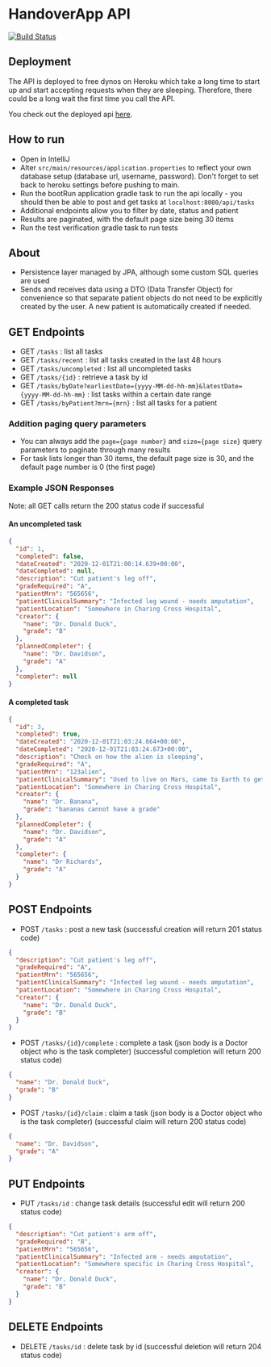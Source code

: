 # HandoverApp API

[![Build Status](https://travis-ci.com/HandoverAppGroup/handoverapp.svg?branch=main)](https://travis-ci.com/HandoverAppGroup/handoverapp)

## Deployment

The API is deployed to free dynos on Heroku which take a long time to start up and start accepting requests when they are sleeping. Therefore, there could be a long wait the first time you call the API.

You check out the deployed api [here](https://handoverapp.herokuapp.com/api/tasks).

## How to run

- Open in IntelliJ
- Alter `src/main/resources/application.properties` to reflect your own database setup (database url, username, password). Don't forget to set back to heroku settings before pushing to main.
- Run the bootRun application gradle task to run the api locally - you should then be able to post and get tasks at `localhost:8080/api/tasks`
- Additional endpoints allow you to filter by date, status and patient
- Results are paginated, with the default page size being 30 items
- Run the test verification gradle task to run tests

## About

- Persistence layer managed by JPA, although some custom SQL queries are used
- Sends and receives data using a DTO (Data Transfer Object) for convenience so that separate patient objects do not need to be explicitly created by the user. A new patient is automatically created if needed.

## GET Endpoints

- GET `/tasks` : list all tasks
- GET `/tasks/recent` : list all tasks created in the last 48 hours
- GET `/tasks/uncompleted` : list all uncompleted tasks
- GET `/tasks/{id}` : retrieve a task by id
- GET `/tasks/byDate?earliestDate={yyyy-MM-dd-hh-mm}&latestDate={yyyy-MM-dd-hh-mm}` : list tasks within a certain date range
- GET `/tasks/byPatient?mrn={mrn}` : list all tasks for a patient

### Addition paging query parameters

- You can always add the `page={page number}` and `size={page size}` query parameters to paginate through many results
- For task lists longer than 30 items, the default page size is 30, and the default page number is 0 (the first page)

### Example JSON Responses

Note: all GET calls return the 200 status code if successful

#### An uncompleted task

```json
{
  "id": 1,
  "completed": false,
  "dateCreated": "2020-12-01T21:00:14.639+00:00",
  "dateCompleted": null,
  "description": "Cut patient's leg off",
  "gradeRequired": "A",
  "patientMrn": "565656",
  "patientClinicalSummary": "Infected leg wound - needs amputation",
  "patientLocation": "Somewhere in Charing Cross Hospital",
  "creator": {
    "name": "Dr. Donald Duck",
    "grade": "B"
  },
  "plannedCompleter": {
    "name": "Dr. Davidson",
    "grade": "A"
  },
  "completer": null
}
```

#### A completed task

```json
{
  "id": 3,
  "completed": true,
  "dateCreated": "2020-12-01T21:03:24.664+00:00",
  "dateCompleted": "2020-12-01T21:03:24.673+00:00",
  "description": "Check on how the alien is sleeping",
  "gradeRequired": "A",
  "patientMrn": "123alien",
  "patientClinicalSummary": "Used to live on Mars, came to Earth to get treatment",
  "patientLocation": "Somewhere in Charing Cross Hospital",
  "creator": {
    "name": "Dr. Banana",
    "grade": "bananas cannot have a grade"
  },
  "plannedCompleter": {
    "name": "Dr. Davidson",
    "grade": "A"
  },
  "completer": {
    "name": "Dr Richards",
    "grade": "A"
  }
}
```



## POST Endpoints

- POST `/tasks` : post a new task (successful creation will return 201 status code)

```json
{
  "description": "Cut patient's leg off",
  "gradeRequired": "A",
  "patientMrn": "565656",
  "patientClinicalSummary": "Infected leg wound - needs amputation",
  "patientLocation": "Somewhere in Charing Cross Hospital",
  "creator": {
    "name": "Dr. Donald Duck",
    "grade": "B"
  }
}
```

- POST `/tasks/{id}/complete` : complete a task (json body is a Doctor object who is the task completer) (successful completion will return 200 status code)

```json
{
  "name": "Dr. Donald Duck",
  "grade": "B"
}
```

- POST `/tasks/{id}/claim` : claim a task (json body is a Doctor object who is the task completer) (successful claim will return 200 status code)

```json
{
  "name": "Dr. Davidson",
  "grade": "A"
}
```

## PUT Endpoints

- PUT `/tasks/id` : change task details (successful edit will return 200 status code)

```json
{
  "description": "Cut patient's arm off",
  "gradeRequired": "B",
  "patientMrn": "565656",
  "patientClinicalSummary": "Infected arm - needs amputation",
  "patientLocation": "Somewhere specific in Charing Cross Hospital",
  "creator": {
    "name": "Dr. Donald Duck",
    "grade": "B"
  }
}
```

## DELETE Endpoints 

- DELETE `/tasks/id` : delete task by id (successful deletion will return 204 status code)

